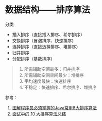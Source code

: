 # 数据结构——排序算法
分类
- 插入排序（直接插入排序、希尔排序）
- 交换排序（冒泡排序、快速排序）
- 选择排序（直接选择排序、堆排序）
- 归并排序
- 分配排序（基数排序）

> 1. 所需辅助空间最多：归并排序
> 2. 所需辅助空间空间最少：堆排序
> 3. 平均速度最快：快速排序
> 4. 不稳定：快速排序、希尔排序、堆排序

参考：
1. [图解程序员必须掌握的Java常用8大排序算法](http://www.jb51.net/article/70396.htm)
2. [面试中的 10 大排序算法总结](http://www.codeceo.com/article/10-sort-algorithm-interview.html#0-tsina-1-10490-397232819ff9a47a7b7e80a40613cfe1)
